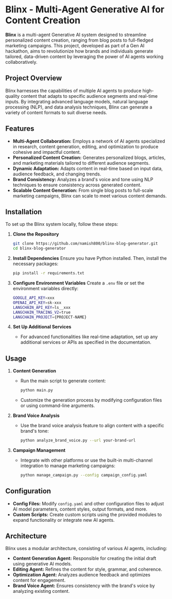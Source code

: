 # Blinx - Multi-Agent Generative AI for Content Creation

**Blinx** is a multi-agent Generative AI system designed to streamline personalized content creation, ranging from blog posts to full-fledged marketing campaigns. This project, developed as part of a Gen AI hackathon, aims to revolutionize how brands and individuals generate tailored, data-driven content by leveraging the power of AI agents working collaboratively.

## Project Overview

Blinx harnesses the capabilities of multiple AI agents to produce high-quality content that adapts to specific audience segments and real-time inputs. By integrating advanced language models, natural language processing (NLP), and data analysis techniques, Blinx can generate a variety of content formats to suit diverse needs.

## Features

- **Multi-Agent Collaboration:** Employs a network of AI agents specialized in research, content generation, editing, and optimization to produce cohesive and impactful content.
- **Personalized Content Creation:** Generates personalized blogs, articles, and marketing materials tailored to different audience segments.
- **Dynamic Adaptation:** Adapts content in real-time based on input data, audience feedback, and changing trends.
- **Brand Consistency:** Analyzes a brand's voice and tone using NLP techniques to ensure consistency across generated content.
- **Scalable Content Generation:** From single blog posts to full-scale marketing campaigns, Blinx can scale to meet various content demands.

## Installation

To set up the Blinx system locally, follow these steps:

1. **Clone the Repository**
    ```bash
    git clone https://github.com/namish800/blinx-blog-generator.git
    cd blinx-blog-generator
    ```

2. **Install Dependencies**
   Ensure you have Python installed. Then, install the necessary packages:
    ```bash
    pip install -r requirements.txt
    ```

3. **Configure Environment Variables**
   Create a `.env` file or set the environment variables directly:
    ```bash
    GOOGLE_API_KEY=xxx
    OPENAI_API_KEY=sk-xxx
    LANGCHAIN_API_KEY=ls__xxx
    LANGCHAIN_TRACING_V2=true
    LANGCHAIN_PROJECT={PROJECT-NAME}
    ```

4. **Set Up Additional Services**
    - For advanced functionalities like real-time adaptation, set up any additional services or APIs as specified in the documentation.

## Usage

1. **Content Generation**
    - Run the main script to generate content:
      ```bash
      python main.py
      ```
    - Customize the generation process by modifying configuration files or using command-line arguments.

2. **Brand Voice Analysis**
    - Use the brand voice analysis feature to align content with a specific brand's tone:
      ```bash
      python analyze_brand_voice.py --url your-brand-url
      ```

3. **Campaign Management**
    - Integrate with other platforms or use the built-in multi-channel integration to manage marketing campaigns:
      ```bash
      python manage_campaign.py --config campaign_config.yaml
      ```

## Configuration

- **Config Files:** Modify `config.yaml` and other configuration files to adjust AI model parameters, content styles, output formats, and more.
- **Custom Scripts:** Create custom scripts using the provided modules to expand functionality or integrate new AI agents.

## Architecture

Blinx uses a modular architecture, consisting of various AI agents, including:
- **Content Generation Agent:** Responsible for creating the initial draft using generative AI models.
- **Editing Agent:** Refines the content for style, grammar, and coherence.
- **Optimization Agent:** Analyzes audience feedback and optimizes content for engagement.
- **Brand Voice Agent:** Ensures consistency with the brand's voice by analyzing existing content.

